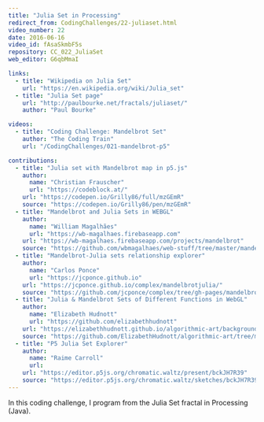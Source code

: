 ```yaml
---
title: "Julia Set in Processing"
redirect_from: CodingChallenges/22-juliaset.html
video_number: 22
date: 2016-06-16
video_id: fAsaSkmbF5s
repository: CC_022_JuliaSet
web_editor: G6qbMmaI

links:
  - title: "Wikipedia on Julia Set"
    url: "https://en.wikipedia.org/wiki/Julia_set"
  - title: "Julia Set page"
    url: "http://paulbourke.net/fractals/juliaset/"
    author: "Paul Bourke"

videos:
  - title: "Coding Challenge: Mandelbrot Set"
    author: "The Coding Train"
    url: "/CodingChallenges/021-mandelbrot-p5"

contributions:
  - title: "Julia set with Mandelbrot map in p5.js"
    author:
      name: "Christian Frauscher"
      url: "https://codeblock.at/"
    url: "https://codepen.io/Grilly86/full/mzGEmR"
    source: "https://codepen.io/Grilly86/pen/mzGEmR"
  - title: "Mandelbrot and Julia Sets in WEBGL"
    author:
      name: "William Magalhães"
      url: "https://wb-magalhaes.firebaseapp.com"
    url: "https://wb-magalhaes.firebaseapp.com/projects/mandelbrot"
    source: "https://github.com/wbmagalhaes/web-stuff/tree/master/mandelbrot"
  - title: "Mandelbrot-Julia sets relationship explorer"
    author:
      name: "Carlos Ponce"
      url: "https://jcponce.github.io"
    url: "https://jcponce.github.io/complex/mandelbrotjulia/"
    source: "https://github.com/jcponce/complex/tree/gh-pages/mandelbrotjulia"
  - title: "Julia & Mandelbrot Sets of Different Functions in WebGL"
    author:
      name: "Elizabeth Hudnott"
      url: "https://github.com/elizabethhudnott"
    url: "https://elizabethhudnott.github.io/algorithmic-art/background/?gen=julia-set"
    source: "https://github.com/ElizabethHudnott/algorithmic-art/tree/master/background"
  - title: "P5 Julia Set Explorer"
    author:
      name: "Raime Carroll"
      url: 
    url: "https://editor.p5js.org/chromatic.waltz/present/bckJH7R39"
    source: "https://editor.p5js.org/chromatic.waltz/sketches/bckJH7R39"
---
```


In this coding challenge, I program from the Julia Set fractal in Processing (Java).
